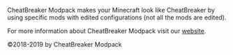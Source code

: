 CheatBreaker Modpack makes your Minecraft look like CheatBreaker by using specific mods with edited configurations (not all the mods are edited).


For more information about CheatBreaker Modpack visit our [website](http://bit.ly/CheatBreakerModpack).


©2018-2019 by CheatBreaker Modpack
